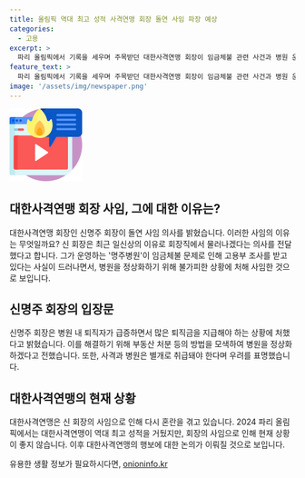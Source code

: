 ```yaml
---
title: 올림픽 역대 최고 성적 사격연맹 회장 돌연 사임 파장 예상
categories:
  - 고용
excerpt: >
  파리 올림픽에서 기록을 세우며 주목받던 대한사격연맹 회장이 임금체불 관련 사건과 병원 운영으로 인한 문제로 사임 의사를 밝혔다. 한화그룹의 후계자로 이 직책을 맡았던 신명주 회장은 구원투수로 평가받았으나, 사퇴 결정을 내렸다. 이는 병원의 재정 문제와 관련이 있는 것으로 전해졌으며, 연맹은 신 회장의 사임 의사를 확인하고 이사회를 통해 논의할 예정이다. 2개월 전 취임한 이후 재정 자립을 공언했던 신 회장의 이탈로 사격계는 재배열을 마주하게 된 상황이다.
feature_text: >
  파리 올림픽에서 기록을 세우며 주목받던 대한사격연맹 회장이 임금체불 관련 사건과 병원 운영으로 인한 문제로 사임 의사를 밝혔다. 한화그룹의 후계자로 이 직책을 맡았던 신명주 회장은 구원투수로 평가받았으나, 사퇴 결정을 내렸다. 이는 병원의 재정 문제와 관련이 있는 것으로 전해졌으며, 연맹은 신 회장의 사임 의사를 확인하고 이사회를 통해 논의할 예정이다. 2개월 전 취임한 이후 재정 자립을 공언했던 신 회장의 이탈로 사격계는 재배열을 마주하게 된 상황이다.
image: '/assets/img/newspaper.png'
---
```


<p><img src="/assets/img/news.png" alt="rentncar 속보" /></p>

<h2>대한사격연맹 회장 사임, 그에 대한 이유는?</h2>

<p data-ke-size="size16">대한사격연맹 회장인 신명주 회장이 돌연 사임 의사를 밝혔습니다. 이러한 사임의 이유는 무엇일까요? 신 회장은 최근 일신상의 이유로 회장직에서 물러나겠다는 의사를 전달했다고 합니다. 그가 운영하는 '명주병원'이 임금체불 문제로 인해 고용부 조사를 받고 있다는 사실이 드러나면서, 병원을 정상화하기 위해 불가피한 상황에 처해 사임한 것으로 보입니다.</p>

<h2>신명주 회장의 입장문</h2>

<p data-ke-size="size16">신명주 회장은 병원 내 퇴직자가 급증하면서 많은 퇴직금을 지급해야 하는 상황에 처했다고 밝혔습니다. 이를 해결하기 위해 부동산 처분 등의 방법을 모색하여 병원을 정상화하겠다고 전했습니다. 또한, 사격과 병원은 별개로 취급돼야 한다며 우려를 표명했습니다.</p>

<h2>대한사격연맹의 현재 상황</h2>

<p data-ke-size="size16">대한사격연맹은 신 회장의 사임으로 인해 다시 혼란을 겪고 있습니다. 2024 파리 올림픽에서는 대한사격연맹이 역대 최고 성적을 거뒀지만, 회장의 사임으로 인해 현재 상황이 좋지 않습니다. 이후 대한사격연맹의 행보에 대한 논의가 이뤄질 것으로 보입니다.</p>
유용한 생활 정보가 필요하시다면, <a href="https://onioninfo.kr" rel="dofollow">onioninfo.kr</a>


